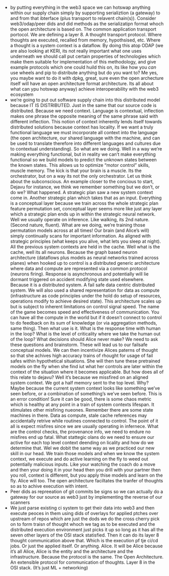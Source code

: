 - by putting everything in the web3 space we can hotswap anything within our supply chain simply by supporting serializtion (a gateway) to and from that ibterface (plus transport to relavent chain(s)). Consider web3/odap/peer dids and did methods as the serializatipn format whoch the open architecture is based on. The common application transport portocol. We are defining a layer 8. A thought transport protocol. Where thoughts are executed, recalled from memory, hypothsised, etc. Where a thought is a system context is a dataflow. By doing this atop ODAP (we are also looking at KERI, its not really important what one uses underneath we should call put certain properties of technologies which make them suitable for implementation of this methodology, and give example protocols which one could huild this on, its like how you *can* use wheels and pip to distribute anything but do you want to? Me yes, you maybe want to do it with dpkg, great, sure even the open archecture itself will have an open architecture format architecture. Its all about what can ypu hotswap anyway) achieve interoperability with the web3 ecosystem
- we’re going to put out software supply chain into this distributed model because IT IS DISTRIBUTED. Just in the same that our source code is distributed. Because we need context. Language is contextual, inflection makes one phrase the opposite meaning of the same phrase said with different inflection. This notion of context inherently lends itself towards distributed solutions because context has locality. If we want a truly functional language we must incorporate all context into the language (the open architecture, our shared language with the machine, and can be used to translate therefore into different languages and cultures due to contextual understanding). So what are we doing. Well in a way we’re making everything functional, but in reality we can’t make everything functional so we build models to predict the unknown states between the known states. This allows us to optimize “motor control” skills, muscle memory. The kick is that your brain is a muscle. Its the orchestrator, but on a way its not the only orchestrator. Let us think about the subconscious. An example closer to the concious to start, Dejavu for instance, we think we remember something but we don’t, or do we? What happened. A strategic plan saw a new system context come in. Another strategic plan which takes that as an input. Everything is a conceptual layer because we train across the whole strategic plan feature permutation set, conceptual layer seems more like just any layer which a strategic plan ends up in within the strategic neural network. Well we usually operate on inference. Like walking, its 2nd nature. (Second nature, fluent). What are we doing, we’re training those permutation models across at all times! Our brain (and Alice’s will) simply continually scans for important information. As aligned with strategic principles (what keeps you alive, what lets you sleep at night). All the previous system contexts are held in the cache. Well what is the cache, well its all neurons. Because the graph based neuron architecture (dataflows plus models as neural networks trained across planes) when hooked up to control is a distributed generic architecture where data and compute are represented via a common protocol (neurons firing). Response is asynchronous and potentially will lie dormant triggered on accident modifying state used elsewhere. Because it is a distributed system. A fail safe data centric distributed system. We will also used a shared representation for data as compute (infrastructure as code principles under the hold do setup of resources, operations modify to achieve  desired state). This architecture scales up but is subject to inherent limitations on control signal speed. The name of the game becomes speed and effectiveness of communication. You can have all the compute in the world but if it doesn’t connect to control to do feedback on its sum of knowledge (or via aggregation methods, same thing). Then what use is it. What is the response time with human in the loop? What is the level of criticality where we take the human out of the loop? What decisions should Alice never make? We need to ask these questions and brainstorm. These will lead us to our failsafe conceptual models. We can then incentivize Alices paterns of thought so that she achives high accuracy trains of rhought for usage of fail safes within hypothetical situations. She will then tune these pretrained models on the fly when she find iut what her controls are later within the context of the situation where it becomes applicable. But how does all of this relate to dejavu? Well it’s because we missfired on an aligned system context. We got a half memory sent to the top level. Why? Maybe because the current system context looks like something we’ve seen before, or a combination of something’s we’ve seen before. This is an error condition! Sure it can be good, there is some chaos metric which is healthy at any point in a train of system contexts lifespan. It stimulates other misfiring nueones. Remember there are some state machines in there. Data as compute, stale cache references may accidentally retrive while routines connected to control. The point of it all is expect misfires since we are usually operating in infernece. What are the control checks, the provenance info, we need to endure no misfires end up fatal. What stattegic olans do we need to ensure our active for each top level context deending on licality and how do we determine that. Wel we dobit the same way as we practiced our new skill in our head. We train those models and when we know the system context, we execute and do active learning on the fly to weed out potentially malicious inputs. Like your watching the coach do a move and then your doing it in your head then you drill with your partner then you roll, context is different, but you apply thise models and learn on the fly. Alice will too. The open architecture faciltates the tranfer of thoughts so as to achive execution with intent.
- Peer dids as repreeation of git commits be signs so we can actually do a gateway for our source as web3 just by implementing the reverse of our scanners
- We just parse existing ci system to get their data into web3 and then execute peoces in them using dids of overlays for applied ptches over upstream of repos which are just the dods we do the cross cherry pick on to form traisn of thought whoch we tag as to be executed and the distributed execution environment just picks it up so long as it has all the seven other layers of the OSI stack statisfied. Then it can do its layer 8 thought communication above that. Which is the execution pf tje ci/cd jobs. Or just the applied itself. Or anything. Alice. It will be Alice because it’s all Alice, Alice is the entity and the architecture and the infrastructure. Because the protocol is the same. The Open Architecture. An extensible protocol for communication of thoughts. Layer 8 in the OSI stack. (It’s just ML + networking)